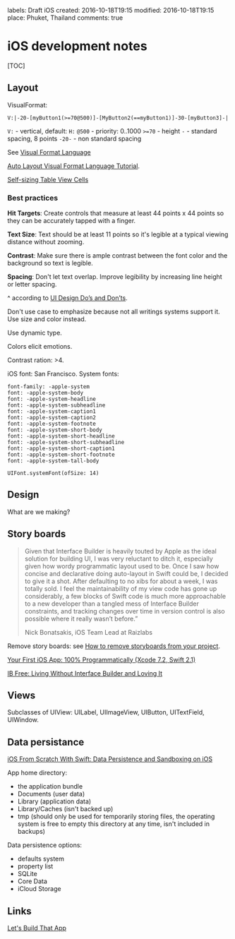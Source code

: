 labels: Draft
        iOS
created: 2016-10-18T19:15
modified: 2016-10-18T19:15
place: Phuket, Thailand
comments: true

# iOS development notes

[TOC]

## Layout

VisualFormat:
```text
V:|-20-[myButton1(>=70@500)]-[MyButton2(==myButton1)]-30-[myButton3]-|
```
`V:` - vertical, default: `H:`
`@500` - priority: 0..1000
`>=70` - height
`-` - standard spacing, 8 points
`-20-` - non standard spacing

See [Visual Format Language](https://developer.apple.com/library/content/documentation/UserExperience/Conceptual/AutolayoutPG/VisualFormatLanguage.html)

[Auto Layout Visual Format Language Tutorial](https://www.raywenderlich.com/110393/auto-layout-visual-format-language-tutorial).

[Self-sizing Table View Cells](https://www.raywenderlich.com/129059/self-sizing-table-view-cells)

### Best practices

**Hit Targets**: Create controls that measure at least 44 points x 44 points so they can be accurately tapped with a finger.

**Text Size**: Text should be at least 11 points so it's legible at a typical viewing distance without zooming.

**Contrast**: Make sure there is ample contrast between the font color and the background so text is legible. 

**Spacing**: Don't let text overlap. Improve legibility by increasing line height or letter spacing.

^ according to [UI Design Do’s and Don’ts](https://developer.apple.com/design/tips/).

Don't use case to emphasize because not all writings systems support it. Use size and color instead.

Use dynamic type.

Colors elicit emotions.

Contrast ration: >4.

iOS font: San Francisco.
System fonts:
```
font-family: -apple-system
font: -apple-system-body
font: -apple-system-headline
font: -apple-system-subheadline
font: -apple-system-caption1
font: -apple-system-caption2
font: -apple-system-footnote
font: -apple-system-short-body
font: -apple-system-short-headline
font: -apple-system-short-subheadline
font: -apple-system-short-caption1
font: -apple-system-short-footnote
font: -apple-system-tall-body
```

`UIFont.systemFont(ofSize: 14)`

## Design

What are we making?

## Story boards

> Given that Interface Builder is heavily touted by Apple as the ideal solution for building UI, I was very reluctant to ditch it, especially given how wordy programmatic layout used to be. Once I saw how concise and declarative doing auto-layout in Swift could be, I decided to give it a shot. After defaulting to no xibs for about a week, I was totally sold. I feel the maintainability of my view code has gone up considerably, a few blocks of Swift code is much more approachable to a new developer than a tangled mess of Interface Builder constraints, and tracking changes over time in version control is also possible where it really wasn’t before.”
>
> Nick Bonatsakis, iOS Team Lead at Raizlabs

Remove story boards: see [How to remove storyboards from your project](https://www.weheartswift.com/remove-storyboard-from-project/).

[Your First iOS App: 100% Programmatically (Xcode 7.2, Swift 2.1)](https://medium.com/@danstepanov/your-first-ios-app-100-programmatically-xcode-7-2-swift-2-1-9946d09610c4)

[IB Free: Living Without Interface Builder and Loving It](https://www.raizlabs.com/dev/2016/08/ib-free-living-without-interface-builder/)

## Views

Subclasses of UIView: UILabel, UIImageView, UIButton, UITextField, UIWindow.

## Data persistance

[iOS From Scratch With Swift: Data Persistence and Sandboxing on iOS](https://code.tutsplus.com/tutorials/ios-from-scratch-with-swift-data-persistence-and-sandboxing-on-ios--cms-25505)

App home directory:

- the application bundle
- Documents (user data)
- Library (application data)
- Library/Caches (isn't backed up)
- tmp (should only be used for temporarily storing files, the operating system is free to empty this directory at any time, isn't included in backups)

Data persistence options:

- defaults system
- property list
- SQLite
- Core Data
- iCloud Storage

## Links

[Let's Build That App](http://letsbuildthatapp.com/)
